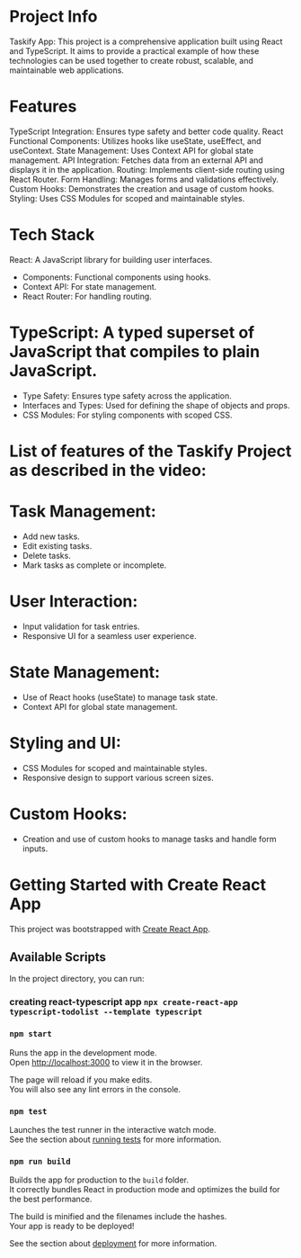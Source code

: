 # Project Info

Taskify App: This project is a comprehensive application built using React and TypeScript. It aims to provide a practical example of how these technologies can be used together to create robust, scalable, and maintainable web applications.

# Features
TypeScript Integration: Ensures type safety and better code quality.
React Functional Components: Utilizes hooks like useState, useEffect, and useContext.
State Management: Uses Context API for global state management.
API Integration: Fetches data from an external API and displays it in the application.
Routing: Implements client-side routing using React Router.
Form Handling: Manages forms and validations effectively.
Custom Hooks: Demonstrates the creation and usage of custom hooks.
Styling: Uses CSS Modules for scoped and maintainable styles.

# Tech Stack
React: A JavaScript library for building user interfaces.
- Components: Functional components using hooks.
- Context API: For state management.
- React Router: For handling routing.

# TypeScript: A typed superset of JavaScript that compiles to plain JavaScript.
- Type Safety: Ensures type safety across the application.
- Interfaces and Types: Used for defining the shape of objects and props.
- CSS Modules: For styling components with scoped CSS.

# List of features of the Taskify Project as described in the video:

# Task Management:
- Add new tasks.
- Edit existing tasks.
- Delete tasks.
- Mark tasks as complete or incomplete.

# User Interaction:
- Input validation for task entries.
- Responsive UI for a seamless user experience.

# State Management:
- Use of React hooks (useState) to manage task state.
- Context API for global state management.

# Styling and UI:
- CSS Modules for scoped and maintainable styles.
- Responsive design to support various screen sizes.

# Custom Hooks:
- Creation and use of custom hooks to manage tasks and handle form inputs.

# Getting Started with Create React App

This project was bootstrapped with [Create React App](https://github.com/facebook/create-react-app).

## Available Scripts

In the project directory, you can run:

### creating react-typescript app `npx create-react-app typescript-todolist --template typescript `

### `npm start`

Runs the app in the development mode.\
Open [http://localhost:3000](http://localhost:3000) to view it in the browser.

The page will reload if you make edits.\
You will also see any lint errors in the console.

### `npm test`

Launches the test runner in the interactive watch mode.\
See the section about [running tests](https://facebook.github.io/create-react-app/docs/running-tests) for more information.

### `npm run build`

Builds the app for production to the `build` folder.\
It correctly bundles React in production mode and optimizes the build for the best performance.

The build is minified and the filenames include the hashes.\
Your app is ready to be deployed!

See the section about [deployment](https://facebook.github.io/create-react-app/docs/deployment) for more information.

